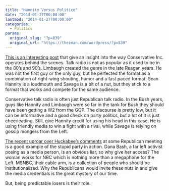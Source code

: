 ```yaml
---
title: "Hannity Versus Politico"
date: "2014-01-27T00:00:00"
lastmod: "2014-01-27T00:00:00"
categories:
  - Politics
params:
  original_slug: "?p=839"
  original_url: "https://thezman.com/wordpress/?p=839"
---
```


[This is an interesting
post](https://www.breitbart.com/the-media/2014/01/24/Hannity-Politico-Savage/)
that give an insight into the way Conservative Inc. operates behind the
scenes. Talk radio is not as popular as it used to be in the 80’s and
90’s. Limbaugh created the genre in the late Reagan years. He was not
the first guy or the only guy, but he perfected the format as a
combination of right-wing shouting, humor and a fast paced format. Sean
Hannity is a loudmouth and Savage is a bit of a nut, but they stick to a
format that works and compete for the same audience.

Conservative talk radio is often just Republican talk radio. In the Bush
years, guys like Hannity and Limbaugh were so far in the tank for Bush
they should have been getting a W2 from the GOP. The discourse is pretty
low, but it can be informative and a good check on party politics, but a
lot of it is just cheerleading. Still, give Hannity credit for using his
head in this case. He is using friendly media to win a fight with a
rival, while Savage is relying on gossip mongers from the Left.

[The recent uproar over Huckabee’s
comments](http://www.theblaze.com/stories/2014/01/23/nbc-cnn-reporters-rush-to-take-mike-huckabees-libido-comments-out-of-context-quickly-forced-to-issue-corrections/)
at some Republican meeting is a good example of the stupid party in
action. Dana Bash, a far left activist posing as a media person, is an
obvious liar, so why give her access? The woman works for NBC which is
nothing more than a megaphone for the Left. MSNBC, their cable arm, is a
collection of people who should be institutionalized. Why the
Republicans would invite these nuts in and give the media credentials is
the great mystery of our time.

But, being predictable losers is their role.

 
